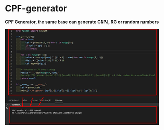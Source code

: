 # CPF-generator

**CPF Generator, the same base can generate CNPJ, RG or random numbers**

<img align:center src="Screenshot_197.jpg"></img>

